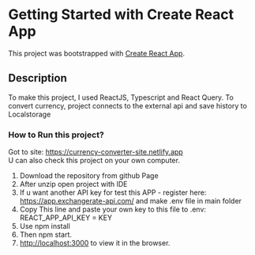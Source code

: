 # Getting Started with Create React App

This project was bootstrapped with [Create React App](https://github.com/facebook/create-react-app).

## Description

To make this project, I used ReactJS, Typescript and React Query. To convert currency, project connects to the external api and save history to Localstorage

### How to Run this project?

Got to site: https://currency-converter-site.netlify.app <br />
U can also check this project on your own computer. <br />
1. Download the repository from github Page
2. After unzip open project with IDE
3. If u want another API key for test this APP - register here: https://app.exchangerate-api.com/ and make .env file in main folder
4. Copy This line and paste your own key to this file to .env: REACT_APP_API_KEY = KEY
5. Use npm install
6. Then npm start.
7. [http://localhost:3000](http://localhost:3000) to view it in the browser.
